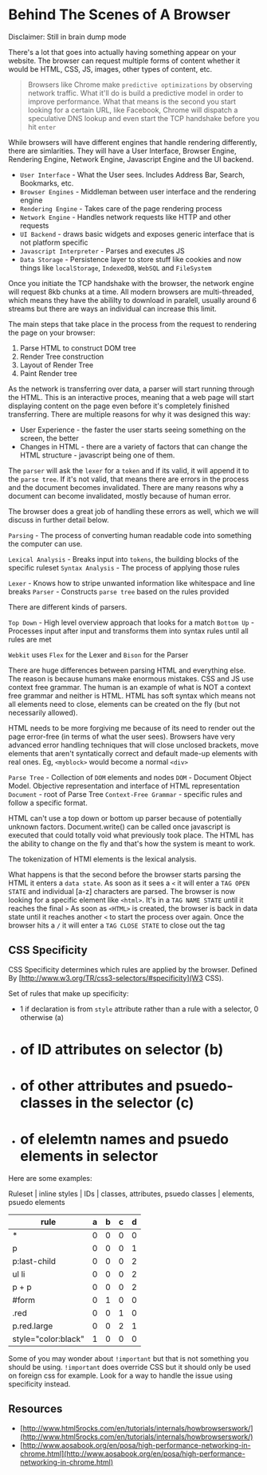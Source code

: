# Behind The Scenes of A Browser
Disclaimer: Still in brain dump mode

There's a lot that goes into actually having something appear on your website. The browser can request multiple forms of content whether it would be HTML, CSS, JS, images, other types of content, etc.

> Browsers like Chrome make `predictive optimizations` by observing network traffic. What it'll do is build a predictive model in order to improve performance.
> What that means is the second you start looking for a certain URL, like Facebook, Chrome will dispatch a speculative DNS lookup and even start the TCP handshake before you hit `enter`

While browsers will have different engines that handle rendering differently, there are simlarities. They will have a User Interface, Browser Engine, Rendering Engine, Network Engine, Javascript Engine and the UI backend.

- `User Interface` - What the User sees. Includes Address Bar, Search, Bookmarks, etc.
- `Browser Engines` - Middleman between user interface and the rendering engine
- `Rendering Engine` - Takes care of the page rendering process
- `Network Engine` - Handles network requests like HTTP and other requests
- `UI Backend` - draws basic widgets and exposes generic interface that is not platform specific
- `Javascript Interpreter` - Parses and executes JS
- `Data Storage` - Persistence layer to store stuff like cookies and now things like `localStorage`, `IndexedDB`, `WebSQL` and `FileSystem`

Once you initiate the TCP handshake with the browser, the network engine will request 8kb chunks at a time. All modern browsers are multi-threaded, which means they have the abililty to download in paralell, usually around 6 streams but there are ways an individual can increase this limit.

The main steps that take place in the process from the request to rendering the page on your browser:

1. Parse HTML to construct DOM tree
2. Render Tree construction
3. Layout of Render Tree
4. Paint Render tree

As the network is transferring over data, a parser will start running through the HTML. This is an interactive proces, meaning that a web page will start displaying content on the page even before it's completely finished transferring. There are multiple reasons for why it was designed this way:

- User Experience - the faster the user starts seeing something on the screen, the better
- Changes in HTML - there are a variety of factors that can change the HTML structure - javascript being one of them.

The `parser` will ask the `lexer` for a `token` and if its valid, it will append it to the `parse tree`. If it's not valid, that means there are errors in the process and the document becomes invalidated. There are many reasons why a document can become invalidated, mostly because of human error.

The browser does a great job of handling these errors as well, which we will discuss in further detail below.

`Parsing` - The process of converting human readable code into something the computer can use.

`Lexical Analysis` - Breaks input into `tokens`, the building blocks of the specific ruleset
`Syntax Analysis` - The process of applying those rules

`Lexer` - Knows how to stripe unwanted information like whitespace and line breaks
`Parser` - Constructs `parse tree` based on the rules provided

There are different kinds of parsers.

`Top Down` - High level overview approach that looks for a match
`Bottom Up` - Processes input after input and transforms them into syntax rules until all rules are met

`Webkit` uses `Flex` for the Lexer and `Bison` for the Parser

There are huge differences between parsing HTML and everything else. The reason is because humans make enormous mistakes. CSS and JS use context free grammar. The human is an example of what is NOT a context free grammar and neither is HTML. HTML has soft syntax which means not all elements need to close, elements can be created on the fly (but not necessarily allowed).

HTML needs to be more forgiving me because of its need to render out the page error-free (in terms of what the user sees). Browsers have very advanced error handling techniques that will close unclosed brackets, move elements that aren't syntatically correct and default made-up elements with real ones. Eg, `<myblock>` would become a normal `<div>`

`Parse Tree` - Collection of `DOM` elements and nodes
`DOM` - Document Object Model. Objective representation and interface of HTML representation
`Document` - root of Parse Tree
`Context-Free Grammar` - specific rules and follow a specific format.

HTML can't use a top down or bottom up parser because of potentially unknown factors. Document.write() can be called once javascript is executed that could totally void what previously took place. The HTML has the ability to change on the fly and that's how the system is meant to work.

The tokenization of HTMl elements is the lexical analysis.

What happens is that the second before the browser starts parsing the HTML it enters a `data state`. As soon as it sees a `<` it will enter a `TAG OPEN STATE` and individual [a-z] characters are parsed. The browser is now looking for a specific element like `<html>`. It's in a `TAG NAME STATE` until it reaches the final `>`  As soon as `<HTML>` is created, the browser is back in data state until it reaches another `<` to start the process over again. Once the browser hits a `/` it will enter a `TAG CLOSE STATE` to close out the tag

## CSS Specificity

CSS Specificity determines which rules are applied by the browser. Defined By [http://www.w3.org/TR/css3-selectors/#specificity](W3 CSS).

Set of rules that make up specificity:

- 1 if declaration is from `style` attribute rather than a rule with a selector, 0 otherwise (a)
- # of ID attributes on selector (b)
- # of other attributes and psuedo-classes in the selector (c)
- # of elelemtn names and psuedo elements in selector

Here are some examples:

Ruleset | inline styles | IDs | classes, attributes, psuedo classes | elements, psuedo elements

| rule                | a | b | c | d |
|---------------------|---|---|---|---|
| *                   | 0 | 0 | 0 | 0 |
| p                   | 0 | 0 | 0 | 1 |
| p:last-child        | 0 | 0 | 0 | 2 |
| ul li               | 0 | 0 | 0 | 2 |
| p + p               | 0 | 0 | 0 | 2 |
| #form               | 0 | 1 | 0 | 0 |
| .red                | 0 | 0 | 1 | 0 |
| p.red.large         | 0 | 0 | 2 | 1 |
| style="color:black" | 1 | 0 | 0 | 0 |

Some of you may wonder about `!important` but that is not something you should be using. `!important` does override CSS but it should only be used on foreign css for example. Look for a way to handle the issue using specificity instead.


## Resources
- [http://www.html5rocks.com/en/tutorials/internals/howbrowserswork/](http://www.html5rocks.com/en/tutorials/internals/howbrowserswork/)
- [http://www.aosabook.org/en/posa/high-performance-networking-in-chrome.html](http://www.aosabook.org/en/posa/high-performance-networking-in-chrome.html)